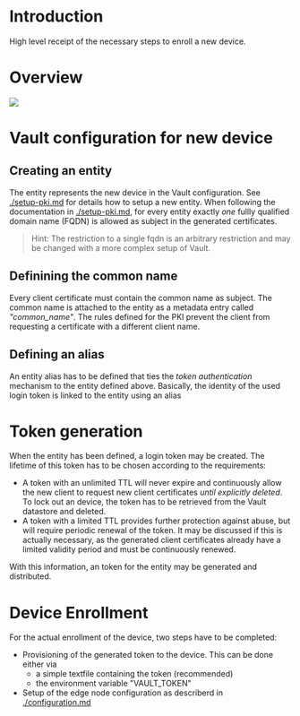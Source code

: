 # Introduction

High level receipt of the necessary steps to enroll a new device.

# Overview


![](http://www.plantuml.com/plantuml/proxy?src=https://raw.githubusercontent.com/edgefarm/vault-integration/main/docs/images/pki-enrollment.puml)

# Vault configuration for new device

## Creating an entity

The entity represents the new device in the Vault configuration. See [./setup-pki.md]() for details how to setup a new entity. When following the documentation in [./setup-pki.md](), for every entity exactly _one_ fullly qualified domain name (FQDN) is allowed as subject in the generated certificates. 
> Hint: The restriction to a single fqdn is an arbitrary restriction and may be changed with a more complex setup of Vault. 

## Definining the common name

Every client certificate must contain the common name as subject. The common name is attached to the entity as a metadata entry called _"common_name"_. The rules defined for the PKI prevent the client from requesting a certificate with a different client name.

## Defining an alias

An entity alias has to be defined that ties the _token authentication_ mechanism to the entity defined above. Basically, the identity of the used login token is linked to the entity using an alias

# Token generation

When the entity has been defined, a login token may be created. The lifetime of this token has to be chosen according to the requirements:

* A token with an unlimited TTL will never expire and continuously allow the new client to request new client certificates _until explicitly deleted_. To lock out an device, the token has to be retrieved from the Vault datastore and deleted.
* A token with a limited TTL provides further protection against abuse, but will require periodic renewal of the token. It may be discussed if this is actually necessary, as the generated client certificates already have a limited validity period and must be continuously renewed.

With this information, an token for the entity may be generated and distributed.


# Device Enrollment

For the actual enrollment of the device, two steps have to be completed:

* Provisioning of the generated token to the device. This can be done either via
    * a simple textfile containing the token (recommended)
    * the environment variable "VAULT_TOKEN"
* Setup of the edge node configuration as describerd in [./configuration.md]()
